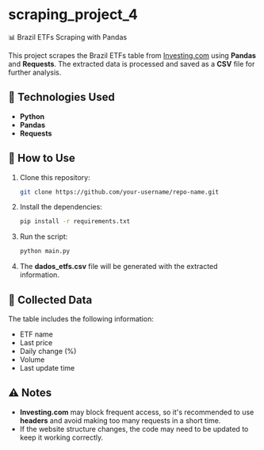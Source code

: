 # scraping_project_4
📊 Brazil ETFs Scraping with Pandas  

This project scrapes the Brazil ETFs table from [Investing.com](https://br.investing.com/etfs/brazil-etfs) using **Pandas** and **Requests**. The extracted data is processed and saved as a **CSV** file for further analysis.  

## 🚀 Technologies Used  

- **Python**  
- **Pandas**  
- **Requests**  

## 📌 How to Use  

1. Clone this repository:  
   ```bash
   git clone https://github.com/your-username/repo-name.git
   ```  
2. Install the dependencies:  
   ```bash
   pip install -r requirements.txt
   ```  
3. Run the script:  
   ```bash
   python main.py
   ```  
4. The **dados_etfs.csv** file will be generated with the extracted information.  

## 📄 Collected Data  

The table includes the following information:  
- ETF name  
- Last price  
- Daily change (%)  
- Volume  
- Last update time  

## ⚠️ Notes  

- **Investing.com** may block frequent access, so it's recommended to use **headers** and avoid making too many requests in a short time.  
- If the website structure changes, the code may need to be updated to keep it working correctly.  